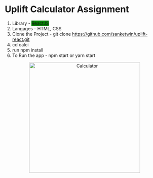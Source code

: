 # Uplift Calculator Assignment

1. Library - <span style="background-color: green"> ReactJS </span>
2. Langages - HTML, CSS
3. Clone the Project - git clone https://github.com/sanketwin/uplift-react.git
4. cd calci
5. run npm install 
6. To Run the app - npm start or yarn start
<p align="center">
  <img src="https://github.com/sanketwin/uplift-react/blob/dev-sanket/calci/UpliftCalculator.PNG" width="350" title="Calculator">

</p>
